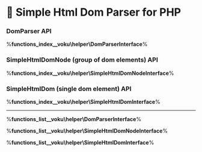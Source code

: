 # :scroll: Simple Html Dom Parser for PHP 

### DomParser API

%__functions_index__voku\helper\DomParserInterface__%

### SimpleHtmlDomNode (group of dom elements) API

%__functions_index__voku\helper\SimpleHtmlDomNodeInterface__%

### SimpleHtmlDom (single dom element) API

%__functions_index__voku\helper\SimpleHtmlDomInterface__%

---

%__functions_list__voku\helper\DomParserInterface__%

%__functions_list__voku\helper\SimpleHtmlDomNodeInterface__%

%__functions_list__voku\helper\SimpleHtmlDomInterface__%
